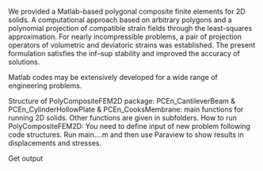 We provided a Matlab-based polygonal composite finite elements for 2D solids. 
A computational approach based on arbitrary polygons and a polynomial projection of compatible strain fields through the least-squares approximation. 
For nearly incompressible problems, a pair of projection operators of volumetric and deviatoric strains was established. 
The present formulation satisfies the inf–sup stability and improved the accuracy of solutions.

Matlab codes may be extensively developed for a wide range of engineering problems.

Structure of PolyCompositeFEM2D package: PCEn_CantileverBeam & PCEn_CylinderHollowPlate & PCEn_CooksMembrane: main functions for running 2D solids. 
Other functions are given in subfolders. How to run PolyCompositeFEM2D: You need to define input of new problem following code structures. 
Run main....m and then use Paraview to show results in displacements and stresses. 

Get output
